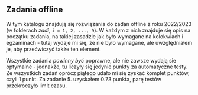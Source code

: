 ## Zadania offline
W tym katalogu znajdują się rozwiązania do zadań offline z roku 2022/2023 (w folderach *zad**i***, ```i = 1, 2, ..., 9```). W każdym z nich znajduje się opis na początku zadania, na takiej zasadzie jak było wymagane na kolokwiach i egzaminach - tutaj wydaje mi się, że nie było wymagane, ale uwzględniałem je, aby przećwiczyć także ten element.

Wszystkie zadania *powinny być* poprawne, ale nie zawsze wydają sie optymalne - jednakże, tu liczyły się jedynie punkty za automatyczne testy. Ze wszystkich zadań oprócz piątego udało mi się zyskać komplet punktów, czyli 1 punkt. Za zadanie 5. uzyskałem 0.73 punkta, parę testów przekroczyło limit czasu.
